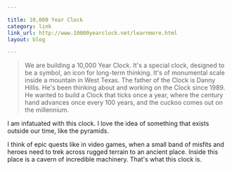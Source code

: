 ```yaml
---

title: 10,000 Year Clock
category: link
link_url: http://www.10000yearclock.net/learnmore.html
layout: blog

---
```


> We are building a 10,000 Year Clock. It's a special clock, designed to be a symbol, an icon for long-term thinking. It's of monumental scale inside a mountain in West Texas. The father of the Clock is Danny Hillis. He's been thinking about and working on the Clock since 1989. He wanted to build a Clock that ticks once a year, where the century hand advances once every 100 years, and the cuckoo comes out on the millennium.

I am infatuated with this clock. I love the idea of something that exists outside our time, like the pyramids.

I think of epic quests like in video games, when a small band of misfits and heroes need to trek across rugged terrain to an ancient place. Inside this place is a cavern of incredible machinery. That's what this clock is.